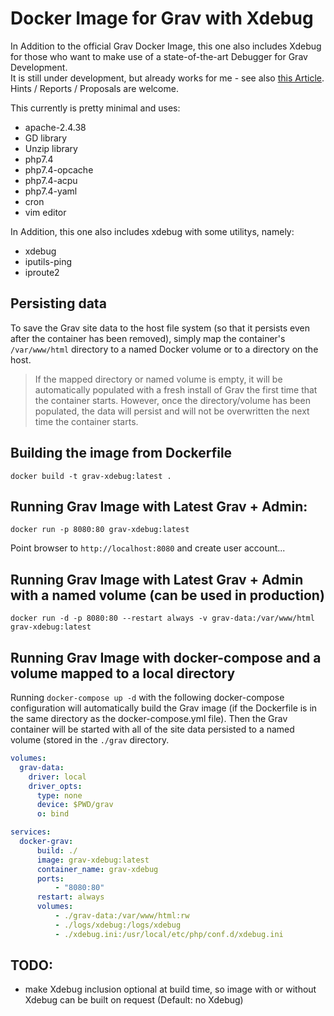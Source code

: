 # Docker Image for Grav with Xdebug

In Addition to the official Grav Docker Image, this one also includes Xdebug for those who want to make use of a state-of-the-art Debugger for Grav Development.  
It is still under development, but already works for me - see also [this Article](https://hoernerfranzracing.de/werner/kde-linux-web/tips-and-tricks/docker-grav-xdebug).  
Hints / Reports / Proposals are welcome.

This currently is pretty minimal and uses:

* apache-2.4.38
* GD library
* Unzip library
* php7.4
* php7.4-opcache
* php7.4-acpu
* php7.4-yaml
* cron
* vim editor

In Addition, this one also includes xdebug with some utilitys, namely:

* xdebug
* iputils-ping
* iproute2

## Persisting data

To save the Grav site data to the host file system (so that it persists even after the container has been removed), simply map the container's `/var/www/html` directory to a named Docker volume or to a directory on the host.

> If the mapped directory or named volume is empty, it will be automatically populated with a fresh install of Grav the first time that the container starts. However, once the directory/volume has been populated, the data will persist and will not be overwritten the next time the container starts.

## Building the image from Dockerfile

```
docker build -t grav-xdebug:latest .
```

## Running Grav Image with Latest Grav + Admin:

```
docker run -p 8080:80 grav-xdebug:latest
```

Point browser to `http://localhost:8080` and create user account...

## Running Grav Image with Latest Grav + Admin with a named volume (can be used in production)

```
docker run -d -p 8080:80 --restart always -v grav-data:/var/www/html grav-xdebug:latest
```

## Running Grav Image with docker-compose and a volume mapped to a local directory

Running `docker-compose up -d` with the following docker-compose configuration will automatically build the Grav image (if the Dockerfile is in the same directory as the docker-compose.yml file). Then the Grav container will be started with all of the site data persisted to a named volume (stored in the `./grav` directory.

```.yml
volumes:
  grav-data:
    driver: local
    driver_opts:
      type: none
      device: $PWD/grav
      o: bind

services:
  docker-grav:
      build: ./
      image: grav-xdebug:latest
      container_name: grav-xdebug
      ports:
          - "8080:80"
      restart: always
      volumes:
          - ./grav-data:/var/www/html:rw
          - ./logs/xdebug:/logs/xdebug
          - ./xdebug.ini:/usr/local/etc/php/conf.d/xdebug.ini
```

## TODO:
- make Xdebug inclusion optional at build time, so image with or without Xdebug can be built on request (Default: no Xdebug)
